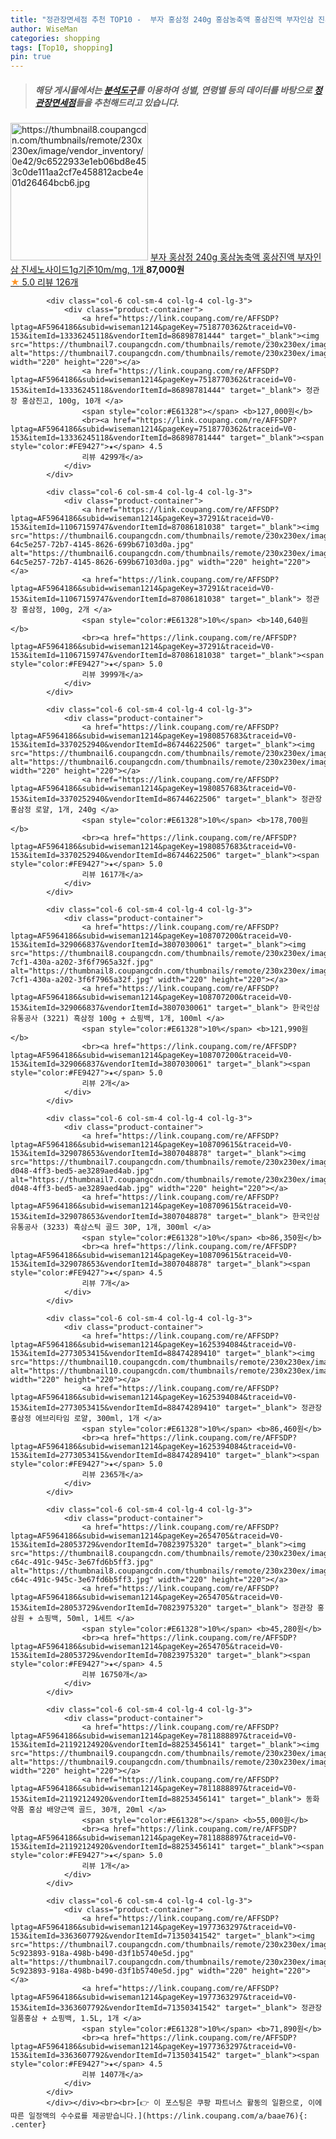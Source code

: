 ```yaml
---
title: "정관장면세점 추천 TOP10 -  부자 홍삼정 240g 홍삼농축액 홍삼진액 부자인삼 진세노사이드1g기준10m/mg, 1개 "
author: WiseMan
categories: shopping
tags: [Top10, shopping]
pin: true
---
```


> ##### 해당 게시물에서는 [**분석도구**](https://itemscout.io/)를 이용하여 **성별**, **연령별** 등의 데이터를 바탕으로 [**정관장면세점**](https://link.coupang.com/a/baae76)들을 추천해드리고 있습니다.
<div class="container"><div class="row">
            <div class="col-6 col-sm-4 col-lg-4 col-lg-3">
                <div class="product-container">
                    <a href="https://link.coupang.com/re/AFFSDP?lptag=AF5964186&subid=wiseman1214&pageKey=1736517310&traceid=V0-153&itemId=2955835773&vendorItemId=70944290223" target="_blank"><img src="https://thumbnail8.coupangcdn.com/thumbnails/remote/230x230ex/image/vendor_inventory/0e42/9c6522933e1eb06bd8e453c0de111aa2cf7e458812acbe4e01d26464bcb6.jpg" alt="https://thumbnail8.coupangcdn.com/thumbnails/remote/230x230ex/image/vendor_inventory/0e42/9c6522933e1eb06bd8e453c0de111aa2cf7e458812acbe4e01d26464bcb6.jpg" width="220" height="220"></a>
                    <a href="https://link.coupang.com/re/AFFSDP?lptag=AF5964186&subid=wiseman1214&pageKey=1736517310&traceid=V0-153&itemId=2955835773&vendorItemId=70944290223" target="_blank"> 부자 홍삼정 240g 홍삼농축액 홍삼진액 부자인삼 진세노사이드1g기준10m/mg, 1개 </a>
                    <span style="color:#E61328"></span> <b>87,000원</b>
                    <br><a href="https://link.coupang.com/re/AFFSDP?lptag=AF5964186&subid=wiseman1214&pageKey=1736517310&traceid=V0-153&itemId=2955835773&vendorItemId=70944290223" target="_blank"><span style="color:#FE9427">★</span> 5.0
                    리뷰 126개</a>
                </div>
            </div>
            
            <div class="col-6 col-sm-4 col-lg-4 col-lg-3">
                <div class="product-container">
                    <a href="https://link.coupang.com/re/AFFSDP?lptag=AF5964186&subid=wiseman1214&pageKey=7518770362&traceid=V0-153&itemId=13336245118&vendorItemId=86898781444" target="_blank"><img src="https://thumbnail7.coupangcdn.com/thumbnails/remote/230x230ex/image/vendor_inventory/cf41/bcfd219308eff88fc5d488eb0c16bc1752a97ae382f889ef35dd9b317ec5.jpg" alt="https://thumbnail7.coupangcdn.com/thumbnails/remote/230x230ex/image/vendor_inventory/cf41/bcfd219308eff88fc5d488eb0c16bc1752a97ae382f889ef35dd9b317ec5.jpg" width="220" height="220"></a>
                    <a href="https://link.coupang.com/re/AFFSDP?lptag=AF5964186&subid=wiseman1214&pageKey=7518770362&traceid=V0-153&itemId=13336245118&vendorItemId=86898781444" target="_blank"> 정관장 홍삼진고, 100g, 10개 </a>
                    <span style="color:#E61328"></span> <b>127,000원</b>
                    <br><a href="https://link.coupang.com/re/AFFSDP?lptag=AF5964186&subid=wiseman1214&pageKey=7518770362&traceid=V0-153&itemId=13336245118&vendorItemId=86898781444" target="_blank"><span style="color:#FE9427">★</span> 4.5
                    리뷰 4299개</a>
                </div>
            </div>
            
            <div class="col-6 col-sm-4 col-lg-4 col-lg-3">
                <div class="product-container">
                    <a href="https://link.coupang.com/re/AFFSDP?lptag=AF5964186&subid=wiseman1214&pageKey=37291&traceid=V0-153&itemId=11067159747&vendorItemId=87086181038" target="_blank"><img src="https://thumbnail6.coupangcdn.com/thumbnails/remote/230x230ex/image/retail/images/253880287662653-64c5e257-72b7-4145-8626-699b67103d0a.jpg" alt="https://thumbnail6.coupangcdn.com/thumbnails/remote/230x230ex/image/retail/images/253880287662653-64c5e257-72b7-4145-8626-699b67103d0a.jpg" width="220" height="220"></a>
                    <a href="https://link.coupang.com/re/AFFSDP?lptag=AF5964186&subid=wiseman1214&pageKey=37291&traceid=V0-153&itemId=11067159747&vendorItemId=87086181038" target="_blank"> 정관장 홍삼정, 100g, 2개 </a>
                    <span style="color:#E61328">10%</span> <b>140,640원</b>
                    <br><a href="https://link.coupang.com/re/AFFSDP?lptag=AF5964186&subid=wiseman1214&pageKey=37291&traceid=V0-153&itemId=11067159747&vendorItemId=87086181038" target="_blank"><span style="color:#FE9427">★</span> 5.0
                    리뷰 3999개</a>
                </div>
            </div>
            
            <div class="col-6 col-sm-4 col-lg-4 col-lg-3">
                <div class="product-container">
                    <a href="https://link.coupang.com/re/AFFSDP?lptag=AF5964186&subid=wiseman1214&pageKey=1980857683&traceid=V0-153&itemId=3370252940&vendorItemId=86744622506" target="_blank"><img src="https://thumbnail6.coupangcdn.com/thumbnails/remote/230x230ex/image/vendor_inventory/fd5c/cbc1c615a9a4946ad26cc71cc089e787888c7dfadfcc89444e44c6b4f065.png" alt="https://thumbnail6.coupangcdn.com/thumbnails/remote/230x230ex/image/vendor_inventory/fd5c/cbc1c615a9a4946ad26cc71cc089e787888c7dfadfcc89444e44c6b4f065.png" width="220" height="220"></a>
                    <a href="https://link.coupang.com/re/AFFSDP?lptag=AF5964186&subid=wiseman1214&pageKey=1980857683&traceid=V0-153&itemId=3370252940&vendorItemId=86744622506" target="_blank"> 정관장 홍삼정 로얄, 1개, 240g </a>
                    <span style="color:#E61328">10%</span> <b>178,700원</b>
                    <br><a href="https://link.coupang.com/re/AFFSDP?lptag=AF5964186&subid=wiseman1214&pageKey=1980857683&traceid=V0-153&itemId=3370252940&vendorItemId=86744622506" target="_blank"><span style="color:#FE9427">★</span> 5.0
                    리뷰 1617개</a>
                </div>
            </div>
            
            <div class="col-6 col-sm-4 col-lg-4 col-lg-3">
                <div class="product-container">
                    <a href="https://link.coupang.com/re/AFFSDP?lptag=AF5964186&subid=wiseman1214&pageKey=108707200&traceid=V0-153&itemId=329066837&vendorItemId=3807030061" target="_blank"><img src="https://thumbnail8.coupangcdn.com/thumbnails/remote/230x230ex/image/vendor_inventory/images/2018/07/11/15/4/e2262a93-7cf1-430a-a202-3f6f7965a32f.jpg" alt="https://thumbnail8.coupangcdn.com/thumbnails/remote/230x230ex/image/vendor_inventory/images/2018/07/11/15/4/e2262a93-7cf1-430a-a202-3f6f7965a32f.jpg" width="220" height="220"></a>
                    <a href="https://link.coupang.com/re/AFFSDP?lptag=AF5964186&subid=wiseman1214&pageKey=108707200&traceid=V0-153&itemId=329066837&vendorItemId=3807030061" target="_blank"> 한국인삼유통공사 (3221) 흑삼정 100g + 쇼핑백, 1개, 100ml </a>
                    <span style="color:#E61328">10%</span> <b>121,990원</b>
                    <br><a href="https://link.coupang.com/re/AFFSDP?lptag=AF5964186&subid=wiseman1214&pageKey=108707200&traceid=V0-153&itemId=329066837&vendorItemId=3807030061" target="_blank"><span style="color:#FE9427">★</span> 5.0
                    리뷰 2개</a>
                </div>
            </div>
            
            <div class="col-6 col-sm-4 col-lg-4 col-lg-3">
                <div class="product-container">
                    <a href="https://link.coupang.com/re/AFFSDP?lptag=AF5964186&subid=wiseman1214&pageKey=108709615&traceid=V0-153&itemId=329078653&vendorItemId=3807048878" target="_blank"><img src="https://thumbnail7.coupangcdn.com/thumbnails/remote/230x230ex/image/vendor_inventory/images/2018/07/11/16/1/152d7c61-d048-4ff3-bed5-ae3289aed4ab.jpg" alt="https://thumbnail7.coupangcdn.com/thumbnails/remote/230x230ex/image/vendor_inventory/images/2018/07/11/16/1/152d7c61-d048-4ff3-bed5-ae3289aed4ab.jpg" width="220" height="220"></a>
                    <a href="https://link.coupang.com/re/AFFSDP?lptag=AF5964186&subid=wiseman1214&pageKey=108709615&traceid=V0-153&itemId=329078653&vendorItemId=3807048878" target="_blank"> 한국인삼유통공사 (3233) 흑삼스틱 골드 30P, 1개, 300ml </a>
                    <span style="color:#E61328">10%</span> <b>86,350원</b>
                    <br><a href="https://link.coupang.com/re/AFFSDP?lptag=AF5964186&subid=wiseman1214&pageKey=108709615&traceid=V0-153&itemId=329078653&vendorItemId=3807048878" target="_blank"><span style="color:#FE9427">★</span> 4.5
                    리뷰 7개</a>
                </div>
            </div>
            
            <div class="col-6 col-sm-4 col-lg-4 col-lg-3">
                <div class="product-container">
                    <a href="https://link.coupang.com/re/AFFSDP?lptag=AF5964186&subid=wiseman1214&pageKey=1625394084&traceid=V0-153&itemId=2773053415&vendorItemId=88474289410" target="_blank"><img src="https://thumbnail10.coupangcdn.com/thumbnails/remote/230x230ex/image/vendor_inventory/3b22/63996c8f6058b8a16a13cc97bfae90561c0840519d1dea68b4d5810aee30.png" alt="https://thumbnail10.coupangcdn.com/thumbnails/remote/230x230ex/image/vendor_inventory/3b22/63996c8f6058b8a16a13cc97bfae90561c0840519d1dea68b4d5810aee30.png" width="220" height="220"></a>
                    <a href="https://link.coupang.com/re/AFFSDP?lptag=AF5964186&subid=wiseman1214&pageKey=1625394084&traceid=V0-153&itemId=2773053415&vendorItemId=88474289410" target="_blank"> 정관장 홍삼정 에브리타임 로얄, 300ml, 1개 </a>
                    <span style="color:#E61328">10%</span> <b>86,460원</b>
                    <br><a href="https://link.coupang.com/re/AFFSDP?lptag=AF5964186&subid=wiseman1214&pageKey=1625394084&traceid=V0-153&itemId=2773053415&vendorItemId=88474289410" target="_blank"><span style="color:#FE9427">★</span> 5.0
                    리뷰 2365개</a>
                </div>
            </div>
            
            <div class="col-6 col-sm-4 col-lg-4 col-lg-3">
                <div class="product-container">
                    <a href="https://link.coupang.com/re/AFFSDP?lptag=AF5964186&subid=wiseman1214&pageKey=2654705&traceid=V0-153&itemId=28053729&vendorItemId=70823975320" target="_blank"><img src="https://thumbnail8.coupangcdn.com/thumbnails/remote/230x230ex/image/product/image/vendoritem/2018/01/09/3000025398/b2fe4120-c64c-491c-945c-3e67fd6b5ff3.jpg" alt="https://thumbnail8.coupangcdn.com/thumbnails/remote/230x230ex/image/product/image/vendoritem/2018/01/09/3000025398/b2fe4120-c64c-491c-945c-3e67fd6b5ff3.jpg" width="220" height="220"></a>
                    <a href="https://link.coupang.com/re/AFFSDP?lptag=AF5964186&subid=wiseman1214&pageKey=2654705&traceid=V0-153&itemId=28053729&vendorItemId=70823975320" target="_blank"> 정관장 홍삼원 + 쇼핑백, 50ml, 1세트 </a>
                    <span style="color:#E61328">10%</span> <b>45,280원</b>
                    <br><a href="https://link.coupang.com/re/AFFSDP?lptag=AF5964186&subid=wiseman1214&pageKey=2654705&traceid=V0-153&itemId=28053729&vendorItemId=70823975320" target="_blank"><span style="color:#FE9427">★</span> 4.5
                    리뷰 16750개</a>
                </div>
            </div>
            
            <div class="col-6 col-sm-4 col-lg-4 col-lg-3">
                <div class="product-container">
                    <a href="https://link.coupang.com/re/AFFSDP?lptag=AF5964186&subid=wiseman1214&pageKey=7811888897&traceid=V0-153&itemId=21192124920&vendorItemId=88253456141" target="_blank"><img src="https://thumbnail9.coupangcdn.com/thumbnails/remote/230x230ex/image/vendor_inventory/c854/b3b621c51fe8d0269811c73cba27a24889efbc3e555b1869399098090647.jpg" alt="https://thumbnail9.coupangcdn.com/thumbnails/remote/230x230ex/image/vendor_inventory/c854/b3b621c51fe8d0269811c73cba27a24889efbc3e555b1869399098090647.jpg" width="220" height="220"></a>
                    <a href="https://link.coupang.com/re/AFFSDP?lptag=AF5964186&subid=wiseman1214&pageKey=7811888897&traceid=V0-153&itemId=21192124920&vendorItemId=88253456141" target="_blank"> 동화약품 홍삼 배양근액 골드, 30개, 20ml </a>
                    <span style="color:#E61328"></span> <b>55,000원</b>
                    <br><a href="https://link.coupang.com/re/AFFSDP?lptag=AF5964186&subid=wiseman1214&pageKey=7811888897&traceid=V0-153&itemId=21192124920&vendorItemId=88253456141" target="_blank"><span style="color:#FE9427">★</span> 5.0
                    리뷰 1개</a>
                </div>
            </div>
            
            <div class="col-6 col-sm-4 col-lg-4 col-lg-3">
                <div class="product-container">
                    <a href="https://link.coupang.com/re/AFFSDP?lptag=AF5964186&subid=wiseman1214&pageKey=1977363297&traceid=V0-153&itemId=3363607792&vendorItemId=71350341542" target="_blank"><img src="https://thumbnail7.coupangcdn.com/thumbnails/remote/230x230ex/image/retail/images/1922770902234449-5c923893-918a-498b-b490-d3f1b5740e5d.jpg" alt="https://thumbnail7.coupangcdn.com/thumbnails/remote/230x230ex/image/retail/images/1922770902234449-5c923893-918a-498b-b490-d3f1b5740e5d.jpg" width="220" height="220"></a>
                    <a href="https://link.coupang.com/re/AFFSDP?lptag=AF5964186&subid=wiseman1214&pageKey=1977363297&traceid=V0-153&itemId=3363607792&vendorItemId=71350341542" target="_blank"> 정관장 일품홍삼 + 쇼핑백, 1.5L, 1개 </a>
                    <span style="color:#E61328">10%</span> <b>71,890원</b>
                    <br><a href="https://link.coupang.com/re/AFFSDP?lptag=AF5964186&subid=wiseman1214&pageKey=1977363297&traceid=V0-153&itemId=3363607792&vendorItemId=71350341542" target="_blank"><span style="color:#FE9427">★</span> 4.5
                    리뷰 1407개</a>
                </div>
            </div>
            </div></div><br><br>[👉 이 포스팅은 쿠팡 파트너스 활동의 일환으로, 이에 따른 일정액의 수수료를 제공받습니다.](https://link.coupang.com/a/baae76){: .center}